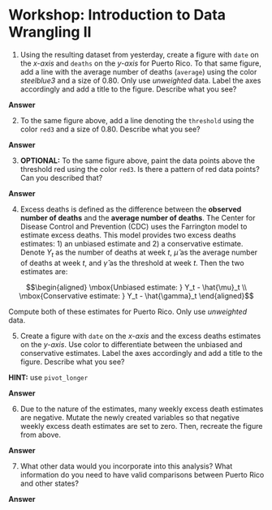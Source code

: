 Workshop: Introduction to Data Wrangling II
================

1. Using the resulting dataset from yesterday, create a figure with `date` on the *x-axis* and `deaths` on the *y-axis* for Puerto Rico. To that same figure, add a line with the average number of deaths (`average`) using the color *steelblue3* and a size of 0.80. Only use *unweighted* data. Label the axes accordingly and add a title to the figure. Describe what you see? 

**Answer**

2. To the same figure above, add a line denoting the `threshold` using the color `red3` and a size of 0.80. Describe what you see?

**Answer**

3. **OPTIONAL:** To the same figure above, paint the data points above the threshold red using the color `red3`. Is there a pattern of red data points? Can you described that? 

**Answer**

4. Excess deaths is defined as the difference between the **observed number of deaths** and the **average number of deaths**. The Center for Disease Control and Prevention (CDC) uses the Farrington model to estimate excess deaths. This model provides two excess deaths estimates: 1) an unbiased estimate and 2) a conservative estimate. Denote $Y_{t}$ as the number of deaths at week $t$, $\hat{\mu}$ as the average number of deaths at week $t$, and $\hat{\gamma}$ as the threshold at week $t$. Then the two estimates are:

$$\begin{aligned}
\mbox{Unbiased estimate: } Y_t - \hat{\mu}_t \\
\mbox{Conservative estimate: } Y_t - \hat{\gamma}_t
\end{aligned}$$

Compute both of these estimates for Puerto Rico. Only use *unweighted* data.

5. Create a figure with `date` on the *x-axis* and the excess deaths estimates on the *y-axis*. Use color to differentiate between the unbiased and conservative estimates. Label the axes accordingly and add a title to the figure. Describe what you see? 

**HINT:** use `pivot_longer`

**Answer**

6. Due to the nature of the estimates, many weekly excess death estimates are negative. Mutate the newly created variables so that negative weekly excess death estimates are set to zero. Then, recreate the figure from above.

**Answer**

7. What other data would you incorporate into this analysis? What information do you need to have valid comparisons between Puerto Rico and other states?

**Answer**
